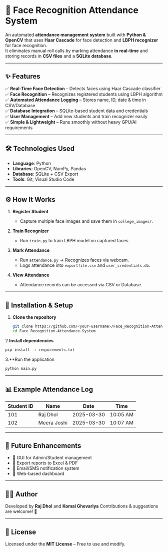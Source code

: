 # 🎯 Face Recognition Attendance System  

An automated **attendance management system** built with **Python & OpenCV** that uses **Haar Cascade** for face detection and **LBPH recognizer** for face recognition.  
It eliminates manual roll calls by marking attendance **in real-time** and storing records in **CSV files** and a **SQLite database**.  

---

## ✨ Features
✅ **Real-Time Face Detection** – Detects faces using Haar Cascade classifier  
✅ **Face Recognition** – Recognizes registered students using LBPH algorithm  
✅ **Automated Attendance Logging** – Stores name, ID, date & time in CSV/Database  
✅ **Database Integration** – SQLite-based student data and credentials  
✅ **User Management** – Add new students and train recognizer easily  
✅ **Simple & Lightweight** – Runs smoothly without heavy GPU/AI requirements  

---

## 🛠️ Technologies Used
- **Language**: Python  
- **Libraries**: OpenCV, NumPy, Pandas  
- **Database**: SQLite + CSV Export  
- **Tools**: Git, Visual Studio Code  

---

## ⚙️ How It Works
1. **Register Student**  
   - Capture multiple face images and save them in `college_images/`.  

2. **Train Recognizer**  
   - Run `train.py` to train LBPH model on captured faces.  

3. **Mark Attendance**  
   - Run `attendance.py` → Recognizes faces via webcam.  
   - Logs attendance into `exportfile.csv` and `user_credentials.db`.  

4. **View Attendance**  
   - Attendance records can be accessed via CSV or Database.  

---

## 🚀 Installation & Setup

1. **Clone the repository**
   ```bash
   git clone https://github.com/<your-username>/Face_Recognition-Attendance-System.git
   cd Face_Recognition-Attendance-System
2.**Install dependencies**
   ```bash
   pip install -r requirements.txt
```
3.**Run the application
   ```bash
  python main.py
  ```

---

## 📊 Example Attendance Log
| Student ID | Name        | Date       | Time     |
|------------|------------|------------|----------|
| 101        | Raj Dhol    | 2025-03-30 | 10:05 AM |
| 102        | Meera Joshi | 2025-03-30 | 10:07 AM |

---

## 🔮 Future Enhancements
- 📌 GUI for Admin/Student management  
- 📌 Export reports to Excel & PDF  
- 📌 Email/SMS notification system  
- 📌 Web-based dashboard  

---

## 👨‍💻 Author
Developed by **Raj Dhol** and **Komal Ghevariya**
Contributions & suggestions are welcome! 🎉  

---

## 📜 License
Licensed under the **MIT License** – Free to use and modify.  



